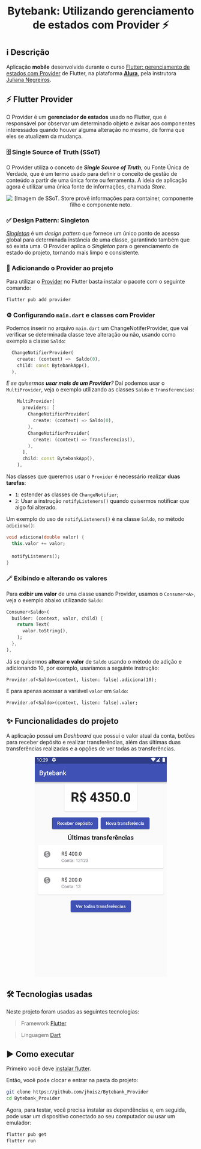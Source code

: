 <h1 align="center"> Bytebank: Utilizando gerenciamento de estados com Provider ⚡ </h1>

## ℹ️ Descrição

Aplicação **mobile** desenvolvida durante o curso [Flutter: gerenciamento de estados com Provider](https://cursos.alura.com.br/course/flutter-gerenciamento-estados-provider) de Flutter, na plataforma **[Alura](https://www.alura.com.br/)**, pela instrutora [Juliana Negreiros](https://cursos.alura.com.br/user/juunegreiros).

## ⚡ Flutter Provider

O Provider é um **gerenciador de estados** usado no Flutter, que é responsável por observar um determinado objeto e avisar aos componentes interessados quando houver alguma alteração no mesmo, de forma que eles se atualizem da mudança.

### 🗄️ Single Source of Truth (SSoT)

O Provider utiliza o conceto de _**Single Source of Truth**_, ou Fonte Única de Verdade, que é um termo usado para definir o conceito de gestão de conteúdo a partir de uma única fonte ou ferramenta. A ideia de aplicação agora é utilizar uma única fonte de informações, chamada _Store_.

<p align="center">
  <img src="https://media.discordapp.net/attachments/962040838123319319/1034143573744033854/Captura_de_tela_2022-10-24_133700.png" alt= "[Imagem de SSoT. Store provê informações para container, componente filho e componente neto." />
</p>

### ✅ Design Pattern: Singleton

[_Singleton_](https://refactoring.guru/pt-br/design-patterns/singleton) é um _design pattern_ que fornece um único ponto de acesso global para determinada instância de uma classe, garantindo também que só exista uma. O Provider aplica o _Singleton_ para o gerenciamento de estado do projeto, tornando mais limpo e consistente.

### 🔽  Adicionando o Provider ao projeto

Para utilizar o [Provider](https://pub.dev/packages/provider) no Flutter basta instalar o pacote com o seguinte comando:

```bash
flutter pub add provider
```

### ⚙️ Configurando `main.dart` e classes com Provider

Podemos inserir no arquivo `main.dart` um ChangeNotiferProvider, que vai verificar se determinada classe teve alteração ou não, usando como exemplo a classe `Saldo`:

```dart
  ChangeNotifierProvider(
    create: (context) =>  Saldo(0),
    child: const BytebankApp(),
  ),
```

_E se quisermos **usar mais de um Provider**?_ Daí podemos usar o `MultiProvider`, veja o exemplo utilizando as classes `Saldo` e `Transferencias`:

```dart
    MultiProvider(
      providers: [
        ChangeNotifierProvider(
          create: (context) => Saldo(0),
        ),
        ChangeNotifierProvider(
          create: (context) => Transferencias(),
        ),
      ],
      child: const BytebankApp(),
    ),
```

Nas classes que queremos usar o `Provider` é necessário realizar **duas tarefas**: 

- `1`: estender as classes de `ChangeNotifier`;
- `2`: Usar a instrução `notifyListeners()` quando quisermos notificar que algo foi alterado.

Um exemplo do uso de `notifyListeners()` é na classe `Saldo`, no método `adiciona()`:

```dart
void adiciona(double valor) {
  this.valor += valor;

  notifyListeners();
}
```

### 🪄 Exibindo e alterando os valores

Para **exibir um valor** de uma classe usando Provider, usamos o `Consumer<A>`, veja o exemplo abaixo utilizando `Saldo`:

```dart
Consumer<Saldo>(
  builder: (context, valor, child) {
    return Text(
      valor.toString(),
    );
  },
),
```

Já se quisermos **alterar o valor** de `Saldo` usando o método de adição e adicionando 10, por exemplo, usaríamos a seguinte instrução:

```
Provider.of<Saldo>(context, listen: false).adiciona(10);
```

E para apenas acessar a variável `valor` em `Saldo`:

```
Provider.of<Saldo>(context, listen: false).valor;
```


## ✨ Funcionalidades do projeto

A aplicação possui um _Dashboard_ que possui o valor atual da conta, botões para receber depósito e realizar transferêndias, além das últimas duas transferências realizadas e a opções de ver todas as transferências.

<p align="center">
  <img src="https://github.com/jhoisz/Bytebank_Provider/blob/main/flutterprovider.gif" alt= "Gif colorido da aplicação desenvolvida realizando a operação de transferência e depósito." />
</p>


## 🛠️ Tecnologias usadas

Neste projeto foram usadas as seguintes tecnologias:

> Framework [Flutter](https://flutter.dev/)

> Linguagem [Dart](https://dart.dev/)

## ▶️ Como executar

Primeiro você deve [instalar flutter](https://docs.flutter.dev/get-started/install).

Então, você pode clocar e entrar na pasta do projeto:

```bash
git clone https://github.com/jhoisz/Bytebank_Provider
cd Bytebank_Provider
```

Agora, para testar, você precisa instalar as dependências e, em seguida, pode usar um dispositivo conectado ao seu computador ou usar um emulador:

```bash
flutter pub get 
flutter run
```
